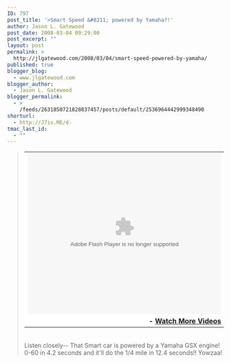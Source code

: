 ```yaml
---
ID: 797
post_title: '>Smart Speed &#8211; powered by Yamaha?!'
author: Jason L. Gatewood
post_date: 2008-03-04 09:29:00
post_excerpt: ""
layout: post
permalink: >
  http://jlgatewood.com/2008/03/04/smart-speed-powered-by-yamaha/
published: true
blogger_blog:
  - www.jlgatewood.com
blogger_author:
  - Jason L. Gatewood
blogger_permalink:
  - >
    /feeds/2631850721828837457/posts/default/2536964442999348490
shorturl:
  - http://J7is.ME/d-
tmac_last_id:
  - ""
---
```

><table border='0' bgcolor='ffffff' cellpadding='0' cellspacing='0'><tr><td><embed name='flurl_media' width='450' height='374' src='http://www.flurl.com/flvplayer2.swf?video=http://www.flurl.com/flash_player_info.php?id=17422&flash=8' quality='high' bgcolor='white' play='true' loop='false' allowScriptAccess='sameDomain' type='application/x-shockwave-flash' pluginspage='http://www.macromedia.com/go/getflashplayer'></embed></td></tr><tr><td align='right'><strong><a href="http://www.flurl.com"></a> - <a href="http://www.flurl.com/media">Watch More Videos</a> </strong></td></tr></table><br />Listen closely--  That Smart car is powered by a Yamaha GSX engine!  0-60 in 4.2 seconds and it'll do the 1/4 mile in 12.4 seconds!!  Yowzaa!